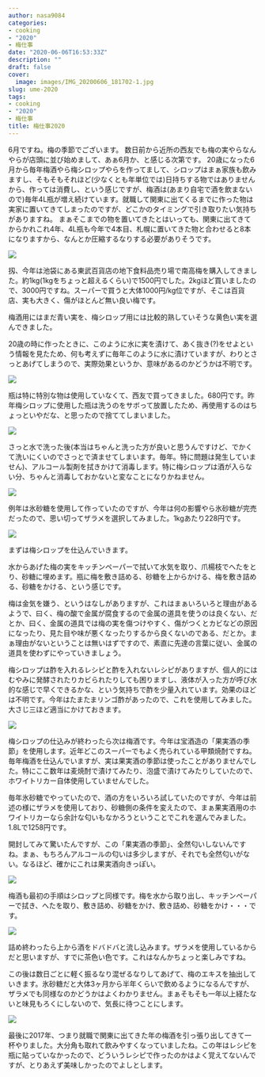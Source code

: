 ```yaml
---
author: nasa9084
categories:
- cooking
- "2020"
- 梅仕事
date: "2020-06-06T16:53:33Z"
description: ""
draft: false
cover:
  image: images/IMG_20200606_181702-1.jpg
slug: ume-2020
tags:
- cooking
- "2020"
- 梅仕事
title: 梅仕事2020
---
```



6月ですね。梅の季節でございます。
数日前から近所の西友でも梅の実やらなんやらが店頭に並び始めまして、あぁ6月か、と感じる次第です。
20歳になった6月から毎年梅酒やら梅シロップやらを作ってまして、シロップはまぁ家族も飲みますし、そもそもそれほど(少なくとも年単位では)日持ちする物ではありませんから、作っては消費し、という感じですが、梅酒は(あまり自宅で酒を飲まないので)毎年4L瓶が増え続けています。就職して関東に出てくるまでに作った物は実家に置いてきてしまったのですが、どこかのタイミングで引き取りたい気持ちがありますね。
まぁそこまでの物を置いてきたとはいっても、関東に出てきてからかれこれ4年、4L瓶も今年で4本目、札幌に置いてきた物と合わせると8本になりますから、なんとか圧縮するなりする必要がありそうです。

![](images/IMG_20200606_181702.jpg)

扨、今年は池袋にある東武百貨店の地下食料品売り場で南高梅を購入してきました。約1kg(1kgをちょっと超えるくらい)で1500円でした。2kgほど買いましたので、3000円ですね。スーパーで買うと大体1000円/kg位ですが、そこは百貨店、実も大きく、傷がほとんど無い良い梅です。

梅酒用にはまだ青い実を、梅シロップ用には比較的熟していそうな黄色い実を選んできました。

20歳の時に作ったときに、このように水に実を漬けて、あく抜き(?)をせよという情報を見たため、何も考えずに毎年このように水に漬けていますが、わりとさっとあげてしまうので、実際効果というか、意味があるのかどうかは不明です。

![](images/IMG_20200606_191123.jpg)

瓶は特に特別な物は使用していなくて、西友で買ってきました。680円です。昨年梅シロップに使用した瓶は洗うのをサボって放置したため、再使用するのはちょっといやだな、と思ったので捨ててしまいました。

![](images/IMG_20200606_191534.jpg)

さっと水で洗った後(本当はちゃんと洗った方が良いと思うんですけど、でかくて洗いにくいのでさっとで済ませてしまいます。毎年。特に問題は発生していません)、アルコール製剤を拭きかけて消毒します。特に梅シロップは酒が入らない分、ちゃんと消毒しておかないと変なことになりかねません。

![](images/IMG_20200606_195511.jpg)

例年は氷砂糖を使用して作っていたのですが、今年は何の影響やら氷砂糖が完売だったので、思い切ってザラメを選択してみました。1kgあたり228円です。

![](images/IMG_20200606_200451.jpg)

まずは梅シロップを仕込んでいきます。

水からあげた梅の実をキッチンペーパーで拭いて水気を取り、爪楊枝でへたをとり、砂糖に埋めます。瓶に梅を敷き詰める、砂糖を上からかける、梅を敷き詰める、砂糖をかける、という感じです。

梅は金気を嫌う、というはなしがありますが、これはまぁいろいろと理由があるようで、曰く、梅の酸で金属が腐食するので金属の道具を使うのは良くない、だとか、曰く、金属の道具では梅の実を傷つけやすく、傷がつくとカビなどの原因になったり、見た目や味が悪くなったりするから良くないのである、だとか。まぁ理由がないということは無いはずですので、素直に先達の言葉に従い、金属の道具を使わずにやっていきましょう。

梅シロップは酢を入れるレシピと酢を入れないレシピがありますが、個人的にはむやみに発酵されたりカビられたりしても困りますし、液体が入った方が呼び水的な感じで早くできるかな、という気持ちで酢を少量入れています。効果のほどは不明です。今年はたまたまリンゴ酢があったので、これを使用してみました。大さじ三ほど適当にかけておきます。

![](images/IMG_20200606_200809.jpg)

梅シロップの仕込みが終わったら次は梅酒です。今年は宝酒造の「果実酒の季節」を使用します。近年どこのスーパーでもよく売られている甲類焼酎ですね。毎年梅酒を仕込んでいますが、実は果実酒の季節は使ったことがありませんでした。特にここ数年は麦焼酎で漬けてみたり、泡盛で漬けてみたりしていたので、ホワイトリカー自体使用していませんでした。

毎年氷砂糖でやっていたので、酒の方をいろいろ試していたのですが、今年は前述の様にザラメを使用しており、砂糖側の条件を変えたので、まぁ果実酒用のホワイトリカーなら余計な匂いもなかろうということでこれを選んでみました。1.8Lで1258円です。

開封してみて驚いたんですが、この「果実酒の季節」、全然匂いしないんですね。まぁ、もちろんアルコールの匂いは多少しますが、それでも全然匂いがない。なるほど、確かにこれは果実酒向きっぽい。

![](images/IMG_20200606_201816.jpg)

梅酒も最初の手順はシロップと同様です。梅を水から取り出し、キッチンペーパーで拭き、へたを取り、敷き詰め、砂糖をかけ、敷き詰め、砂糖をかけ・・・です。

![](images/IMG_20200606_202107.jpg)

詰め終わったら上から酒をドバドバと流し込みます。ザラメを使用しているからだと思いますが、すでに茶色い色です。これはなんかちょっと楽しみですね。

この後は数日ごとに軽く振るなり混ぜるなりしてあげて、梅のエキスを抽出していきます。氷砂糖だと大体3ヶ月から半年くらいで飲めるようになるんですが、ザラメでも同様なのかどうかはよくわかりません。まぁそもそも一年以上経たないと味見もろくにしないので、気長に待つことにします。

![](images/IMG_20200606_203033.jpg)

最後に2017年、つまり就職で関東に出てきた年の梅酒を引っ張り出してきて一杯やりました。大分角も取れて飲みやすくなっていましたね。この年はレシピを瓶に貼っていなかったので、どういうレシピで作ったのかはよく覚えてないんですが、とりあえず美味しかったのでよしとします。



